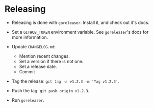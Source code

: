 # Releasing

* Releasing is done with `goreleaser`. Install it, and check out it's docs.
* Set a `GITHUB_TOKEN` environment variable. See `goreleaser`'s docs for more
  information.
* Update `CHANGELOG.md`:

  * Mention recent changes.
  * Set a version if there is not one.
  * Set a release date.
  * Commit

* Tag the release: `git tag -a v1.2.3 -m 'Tag v1.2.3'`.
* Push the tag: `git push origin v1.2.3`.
* Run `goreleaser`.
